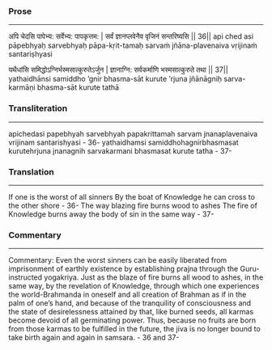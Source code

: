 ### Prose 
 --- 
अपि चेदसि पापेभ्य: सर्वेभ्य: पापकृत्तम: |
सर्वं ज्ञानप्लवेनैव वृजिनं सन्तरिष्यसि || 36||
api ched asi pāpebhyaḥ sarvebhyaḥ pāpa-kṛit-tamaḥ
sarvaṁ jñāna-plavenaiva vṛijinaṁ santariṣhyasi

यथैधांसि समिद्धोऽग्निर्भस्मसात्कुरुतेऽर्जुन |
ज्ञानाग्नि: सर्वकर्माणि भस्मसात्कुरुते तथा || 37||
yathaidhānsi samiddho ’gnir bhasma-sāt kurute ’rjuna
jñānāgniḥ sarva-karmāṇi bhasma-sāt kurute tathā

### Transliteration 
 --- 
apichedasi papebhyah sarvebhyah papakrittamah sarvam jnanaplavenaiva vrijinam santarishyasi - 36- yathaidhamsi samiddhohagnirbhasmasat kurutehrjuna jnanagnih sarvakarmani bhasmasat kurute tatha - 37-

### Translation 
 --- 
If one is the worst of all sinners By the boat of Knowledge he can cross to the other shore - 36- The way blazing fire burns wood to ashes The fire of Knowledge burns away the body of sin in the same way - 37-

### Commentary 
 --- 
Commentary: Even the worst sinners can be easily liberated from imprisonment of earthly existence by establishing prajna through the Guru-instructed yogakriya. Just as the blaze of fire burns all wood to ashes, in the same way, by the revelation of Knowledge, through which one experiences the world-Brahmanda in oneself and all creation of Brahman as if in the palm of one’s hand, and because of the tranquility of consciousness and the state of desirelessness attained by that, like burned seeds, all karmas become devoid of all germinating power. Thus, because no fruits are born from those karmas to be fulfilled in the future, the jiva is no longer bound to take birth again and again in samsara. - 36 and 37-